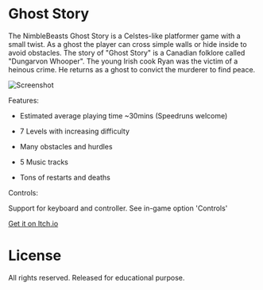 # Ghost Story

The NimbleBeasts Ghost Story is a Celstes-like platformer game with a small twist. As a ghost the player can cross simple walls or hide inside to avoid obstacles. The story of "Ghost Story" is a Canadian folklore called "Dungarvon Whooper". The young Irish cook Ryan was the victim of a heinous crime. He returns as a ghost to convict the murderer to find peace.


![Screenshot](https://img.itch.zone/aW1hZ2UvNTkyOTUyLzMxMzYyNzgucG5n/original/mzLmr%2B.png)


Features:

- Estimated average playing time ~30mins (Speedruns welcome)

- 7 Levels with increasing difficulty

- Many obstacles and hurdles

- 5 Music tracks

- Tons of restarts and deaths

Controls:

Support for keyboard and controller. See in-game option 'Controls'

[Get it on Itch.io](https://nimblebeastscollective.itch.io/nb-ghost-story)

# License
All rights reserved. Released for educational purpose.
